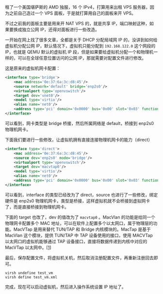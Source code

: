 租了一个美国堪萨斯的 AMD 独服，16 个 IPv4，打算用来出租 VPS 服务器，因为之前自己造过一个 VPS 面板，于是就打算用自己的面板来开 VPS。

不过之前我的面板主要是用来开 NAT VPS 的，就是共享 IP，端口映射这种，如果要换成独立公网 IP，还得对面板进行一些改造。

一开始在网上找了很多文章，全都是关于 DHCP 分配局域网 IP 的，没讲到如何给虚拟机分配公网 IP，默认情况下，虚拟机只能分配到 `192.168.122.0` 这个网段的 IP，也就是 QEMU 默认的虚拟机 IP 段，但是如果要给虚拟机分配一个和物理机一样的，可以在全球任意位置访问的公网 IP，那就需要对配置文件进行修改。

这是原来的虚拟机网卡配置：

```xml
<interface type='bridge'>
	<mac address='0e:37:6a:3c:d8:45'/>
	<source network='default' bridge='enp2s0'/>
	<virtualport type='openvswitch'/>
	<target dev='vnet0'/>
	<model type='virtio'/>
	<alias name='net0'/>
	<address type='pci' domain='0x0000' bus='0x00' slot='0x03' function='0x0'/>
</interface>
```

可以看到，网卡类型是 bridge 桥接，然后所属网络是 default，桥接到 enp2s0 物理机网卡。

下面我们要进行一些修改，让虚拟机拥有直接连接物理机网卡的能力（direct）

```xml
<interface type='direct'>
	<mac address='0e:37:6a:3c:d8:45'/>
	<source dev='enp2s0' mode='bridge'/>
	<virtualport type='openvswitch'/>
	<target dev='macvtap0'/>
	<model type='virtio'/>
	<alias name='net0'/>
	<address type='pci' domain='0x0000' bus='0x00' slot='0x03' function='0x0'/>
</interface>
```

可以看到，interface 的类型已经改为了 direct，source 也进行了一些修改，绑定硬件是 enp2s0 物理机网卡，类型是桥接，这样虚拟机就不会桥接到虚拟网卡了，而是直接桥接到物理机网卡。

下面的 target 也改了，dev 的值改为了 `macvtap0` 。MacVlan 的功能是给同一个物理网卡配置多个 MAC 地址，可以在软件上配置多个以太网口，属于物理层的功能。MacVTap 是用来替代 TUN/TAP 和 Bridge 内核模块的。MacTap 是基于 MacVlan 这个模块，提供 TUN/TAP 中 TAP 设备使用的接口，使用 MACVTap 以太网口的虚拟机能够通过 TAP 设备接口，直接将数据传递到内核中对应的 MacVTap 以太网中。[[1]](<https://www.cnblogs.com/echo1937/p/7249812.html>)

最后，保存配置文件，将虚拟机关机，然后取消注册配置文件，再重新注册回去即可。

```shell
virsh undefine test_vm
virsh define test_vm.xml
```

完成，现在可以启动虚拟机，然后进入操作系统设置 IP 地址了。

